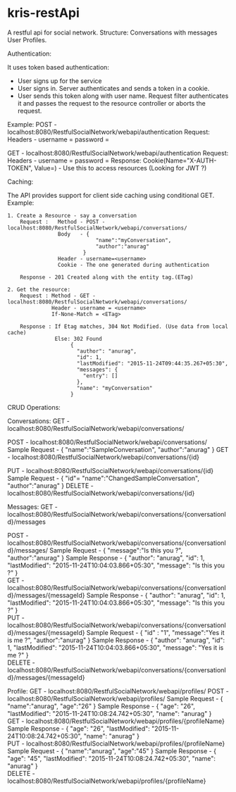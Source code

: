 # kris-restApi 
A restful api for social network. 
Structure:
	Conversations with messages
	User Profiles.	

	
Authentication:

It uses token based authentication:
 - User signs up for the service
 - User signs in. Server authenticates and sends a token in a cookie.
 - User sends this token along with user name. Request filter authenticates it and passes the request to the resource controller or aborts the request.

Example:
POST - localhost:8080/RestfulSocialNetwork/webapi/authentication
	   Request: 	Headers - username = <username>
							  password = <password> 	

GET - localhost:8080/RestfulSocialNetwork/webapi/authentication
	   Request:		Headers - username = <username>
							  password = <password> 
	   Response: Cookie(Name="X-AUTH-TOKEN", Value=<RandonmToken>) - Use this to access resources (Looking for JWT ?)


Caching:

The API provides support for client side caching using conditional GET.
Example:

 	1. Create a Resource - say a conversation
		Request :   Method - POST - localhost:8080/RestfulSocialNetwork/webapi/conversations/
					Body   - {
								"name":"myConversation",
								"author":"anurag"
							}	
					Header - username=<username>
					Cookie - The one generated during authentication
		
		Response - 201 Created along with the entity tag.(ETag)

	2. Get the resource:
		Request : Method - GET - localhost:8080/RestfulSocialNetwork/webapi/conversations/
				  Header - username = <username>
				  If-None-Match = <ETag>
				 
		Response : If Etag matches, 304 Not Modified. (Use data from local cache)
				   Else: 302 Found
						{
						  "author": "anurag",
						  "id": 1,
						  "lastModified": "2015-11-24T09:44:35.267+05:30",
						  "messages": {
							"entry": []
						  },
						  "name": "myConversation"
						}
						
						
CRUD Operations:

Conversations:
GET - localhost:8080/RestfulSocialNetwork/webapi/conversations/

POST - localhost:8080/RestfulSocialNetwork/webapi/conversations/
		Sample Request - {
							"name":"SampleConversation",
							"author":"anurag"
						}
GET - localhost:8080/RestfulSocialNetwork/webapi/conversations/{id}

PUT - localhost:8080/RestfulSocialNetwork/webapi/conversations/{id}
		Sample Request - {
							"id"=<id>
							"name":"ChangedSampleConversation",
							"author":"anurag"
						}
DELETE - localhost:8080/RestfulSocialNetwork/webapi/conversations/{id}	


Messages:
GET - localhost:8080/RestfulSocialNetwork/webapi/conversations/{conversationId}/messages

POST - localhost:8080/RestfulSocialNetwork/webapi/conversations/{conversationId}/messages/
		Sample Request - {
							"message":"Is this you ?",
							"author":"anurag"
							}
		Sample Response - {
							  "author": "anurag",
							  "id": 1,
							  "lastModified": "2015-11-24T10:04:03.866+05:30",
							  "message": "Is this you ?"
							}				
GET - localhost:8080/RestfulSocialNetwork/webapi/conversations/{conversationId}/messages/{messageId}
		Sample Response - {
							  "author": "anurag",
							  "id": 1,
							  "lastModified": "2015-11-24T10:04:03.866+05:30",
							  "message": "Is this you ?"
							}			
PUT - localhost:8080/RestfulSocialNetwork/webapi/conversations/{conversationId}/messages/{messageId}
		Sample Request - {
							"id" : "1",
							"message":"Yes it is me ?",
							"author":"anurag"
							}
		Sample Response - {
							  "author": "anurag",
							  "id": 1,
							  "lastModified": "2015-11-24T10:04:03.866+05:30",
							  "message": "Yes it is me ?"
							}		
DELETE - localhost:8080/RestfulSocialNetwork/webapi/conversations/{conversationId}/messages/{messageId}

Profile:
GET - localhost:8080/RestfulSocialNetwork/webapi/profiles/
POST - localhost:8080/RestfulSocialNetwork/webapi/profiles/
		Sample Request - {
							"name":"anurag",
							"age":"26"
						}
		Sample Response - {
							  "age": "26",
							  "lastModified": "2015-11-24T10:08:24.742+05:30",
							  "name": "anurag"
							}				
GET - localhost:8080/RestfulSocialNetwork/webapi/profiles/{profileName}
		Sample Response - {
							  "age": "26",
							  "lastModified": "2015-11-24T10:08:24.742+05:30",
							  "name": "anurag"
							}		
PUT - localhost:8080/RestfulSocialNetwork/webapi/profiles/{profileName}
		Sample Request - {
							"name":"anurag",
							"age":"45"
						}
		Sample Response - {
							  "age": "45",
							  "lastModified": "2015-11-24T10:08:24.742+05:30",
							  "name": "anurag"
							}				
DELETE - localhost:8080/RestfulSocialNetwork/webapi/profiles/{profileName}					
